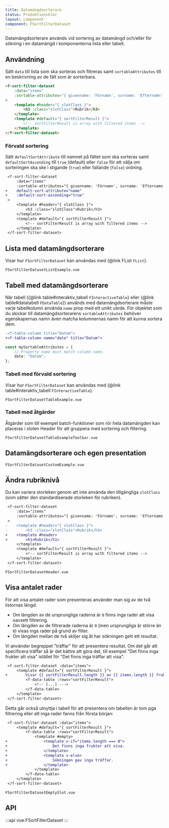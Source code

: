 ```yaml
---
title: Datamängdsorterare
status: Produktionsklar
layout: component
component: FSortFilterDataset
---
```


Datamängdsorterare används vid sortering av datamängd och/eller för sökning i en datamängd i komponenterna lista eller tabell.

## Användning

Sätt `data` till lista som ska sorteras och filtreras samt `sortableAttributes` till en beskrivning av de fält som är sorterbara.

```html static
<f-sort-filter-dataset
    :data="items"
    :sortable-attributes="{ givenname: 'Förnamn', surname: 'Efternamn' }"
>
    <template #header="{ slotClass }">
        <h3 :class="slotClass">Rubrik</h3>
    </template>
    <template #default="{ sortFilterResult }">
        <!-- sortFilterResult is array with filtered items -->
    </template>
</f-sort-filter-dataset>
```

### Förvald sortering

Sätt `defaultSortAttribute` till namnet på fältet som ska sorteras samt `defaultSortAscending` till `true` (default) eller `false` för att välja om sorteringen ska ske i stigande (`true`) eller fallande (`false`) ordning.

```diff
 <f-sort-filter-dataset
     :data="items"
     :sortable-attributes="{ givenname: 'Förnamn', surname: 'Efternamn' }"
+    default-sort-attribute="name"
+    :default-sort-ascending="true"
 >
     <template #header="{ slotClass }">
         <h3 :class="slotClass">Rubrik</h3>
     </template>
     <template #default="{ sortFilterResult }">
         <!-- sortFilterResult is array with filtered items -->
     </template>
 </f-sort-filter-dataset>
```

## Lista med datamängdsorterare

Visar hur `FSortFilterDataset` kan användas med {@link FList `FList`}.

```import
FSortFilterDatasetListExample.vue
```

## Tabell med datamängdsorterare

När tabell ({@link table#interaktiv_tabell `FInteractiveTable`} eller {@link table#datatabell `FDataTable`}) används med datamängdsorterare måste varje tabellkolumn använda `name` prop med ett unikt värde.
För objektet som du skickar till datamängdsorterarens `sortableAttributes` behöver egenskapernas namn även matcha kolumnernas namn för att kunna sortera dem.

```diff
-<f-table-column title="Datum">
+<f-table-column name="date" title="Datum">
```

```ts
const mySortableAttributes = {
    // Property name must match column name.
    date: "Datum",
};
```

### Tabell med förvald sortering

Visar hur `FSortFilterDataset` kan användas med {@link table#interaktiv_tabell `FInteractiveTable`}.

```import
FSortFilterDatasetTableExample.vue
```

### Tabell med åtgärder

Åtgärder som till exempel batch-funktioner som rör hela datamängden kan placeras i sloten Header för att gruppera med sortering och filtering.

```import
FSortFilterDatasetTableExampleToolbar.vue
```

## Datamängdsorterare och egen presentation

```import
FSortFilterDatasetCustomExample.vue
```

## Ändra rubriknivå

Du kan variera storleken genom att inte använda den tillgängliga `slotClass` (som sätter den standardiserade storleken för rubriken).

```diff
 <f-sort-filter-dataset
     :data="items"
     :sortable-attributes="{ givenname: 'Förnamn', surname: 'Efternamn' }"
 >
-    <template #header="{ slotClass }">
-        <h3 :class="slotClass">Rubrik</h3>
+    <template #header>
+        <h1>Rubrik</h1>
     </template>
     <template #default="{ sortFilterResult }">
         <!-- sortFilterResult is array with filtered items -->
     </template>
 </f-sort-filter-dataset>
```

```import
FSortFilterDatasetHeader.vue
```

## Visa antalet rader

För att visa antalet rader som presenteras använder man sig av de två listornas längd.

- Om längden av de ursprungliga raderna är `0` finns inga rader att visa oavsett filtrering.
- Om längden av de filtrerade raderna är `0` (men ursprungliga är större än `0`) visas inga rader på grund av filter.
- Om längden mellan de två skiljer sig åt har sökningen gett ett resultat.

Vi använder begreppet "träffar" för att presentera resultat.
Om det går att specificera träffar så är det bättre att göra det, till exempel "Det finns inga frukter att visa" istället för "Det finns inga träffar att visa".

```diff
 <f-sort-filter-dataset :data="items">
     <template #default="{ sortFilterResult }">
+        Visar {{ sortFilterResult.length }} av {{ items.length }} frukter.
         <f-data-table :rows="sortFilterResult">
             <!-- [...] --->
         </f-data-table>
     </template>
 </f-sort-filter-dataset>
```

Detta går också utnyttja i tabell för att presentera om tabellen är tom pga filtrering eller att inga rader fanns från första början:

```diff
 <f-sort-filter-dataset :data="items">
     <template #default="{ sortFilterResult }">
         <f-data-table :rows="sortFilterResult">
             <template #empty>
+                <template v-if="items.length === 0">
+                    Det finns inga frukter att visa.
+                </template>
+                <template v-else>
+                    Sökningen gav inga träffar.
+                </template>
             </template>
         </f-data-table>
     </template>
 </f-sort-filter-dataset>
```

```import nomarkup
FSortFilterDatasetEmptySlot.vue
```

## API

:::api
vue:FSortFilterDataset
:::
